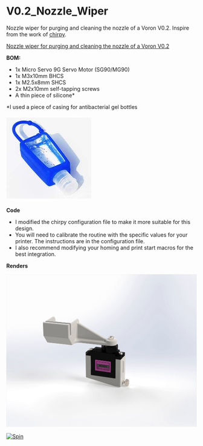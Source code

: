 # V0.2_Nozzle_Wiper
Nozzle wiper for purging and cleaning the nozzle of a Voron V0.2. Inspire from the work of [chirpy](https://mods.vorondesign.com/details/xHsmitgNkpdeQ3tpHImI6A "chirpy").

[Nozzle wiper for purging and cleaning the nozzle of a Voron V0.2](https://youtu.be/P-DkkuqNvOA "Nozzle wiper for purging and cleaning the nozzle of a Voron V0.2")

**BOM:**

- 1x Micro Servo 9G Servo Motor (SG90/MG90)
- 1x M3x10mm BHCS
- 1x M2.5x8mm SHCS
- 2x M2x10mm self-tapping screws
- A thin piece of silicone*

*I used a piece of casing for antibacterial gel bottles

[![example](Images/Atala-bote-de-gel-anti-bacterial-de-plastico-y-funda-de-silicon-color-azul.jpg "example")](https://github.com/SamirChamanSerna/V0.2_Nozzle_Wiper/blob/main/Images/Atala-bote-de-gel-anti-bacterial-de-plastico-y-funda-de-silicon-color-azul.jpg "example")

**Code**

- I modified the chirpy configuration file to make it more suitable for this design.
- You will need to calibrate the routine with the specific values for your printer. The instructions are in the configuration file.
- I also recommend modifying your homing and print start macros for the best integration.

**Renders**

[![RDR](Renders/RDR.gif "RDR")](https://github.com/SamirChamanSerna/V0.2_Nozzle_Wiper/blob/main/Renders/RDR.gif "RDR")

[![Spin](Renders/Spin.gif "Spin")](https://github.com/SamirChamanSerna/V0.2_Nozzle_Wiper/blob/main/Renders/Untitled%20Project.gif "Spin")

